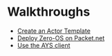 # Walkthroughs


* [Create an Actor Template](Create_actor_template.md)
* [Deploy Zero-OS on Packet.net](Deploy_Zero-OS.md)
* [Use the AYS client](AYS_client.md)
